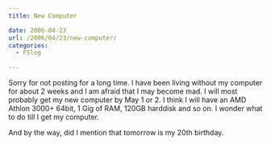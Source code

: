 ```yaml
---
title: New Computer

date: 2006-04-23
url: /2006/04/23/new-computer/
categories:
  - FSlog

---
```

Sorry for not posting for a long time. I have been living without my computer for about 2 weeks and I am afraid that I may become mad. I will most probably get my new computer by May 1 or 2. I think I will have an AMD Athlon 3000+ 64bit, 1 Gig of RAM, 120GB harddisk and so on. I wonder what to do till I get my computer.

And by the way, did I mention that tomorrow is my 20th birthday.